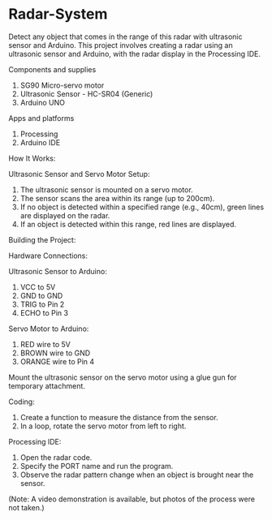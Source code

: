 # Radar-System

Detect any object that comes in the range of this radar with ultrasonic sensor and Arduino.
This project involves creating a radar using an ultrasonic sensor and Arduino, with the radar display in the Processing IDE.

Components and supplies

1. SG90 Micro-servo motor
2. Ultrasonic Sensor - HC-SR04 (Generic)
3. Arduino UNO

Apps and platforms

1. Processing
2. Arduino IDE

How It Works:
  
Ultrasonic Sensor and Servo Motor Setup:

1. The ultrasonic sensor is mounted on a servo motor.
2. The sensor scans the area within its range (up to 200cm).
3. If no object is detected within a specified range (e.g., 40cm), green lines are displayed on the radar.
4. If an object is detected within this range, red lines are displayed.
   
Building the Project:
  
Hardware Connections:

Ultrasonic Sensor to Arduino:
  
1. VCC to 5V
2. GND to GND
3. TRIG to Pin 2
4. ECHO to Pin 3
  
Servo Motor to Arduino:
  
1. RED wire to 5V
2. BROWN wire to GND
3. ORANGE wire to Pin 4

Mount the ultrasonic sensor on the servo motor using a glue gun for temporary attachment.
  
Coding:

1. Create a function to measure the distance from the sensor.
2. In a loop, rotate the servo motor from left to right.

Processing IDE:

1. Open the radar code.
2. Specify the PORT name and run the program.
3. Observe the radar pattern change when an object is brought near the sensor.

(Note: A video demonstration is available, but photos of the process were not taken.)
